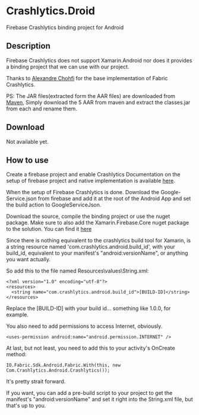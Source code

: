 # Crashlytics.Droid

Firebase Crashlytics binding project for Android

## Description

Firebase Crashlytics does not support Xamarin.Android nor does it provides a binding project that we can use with our project.

Thanks to [Alexandre Chohfi](https://github.com/azchohfi) for the base implementation of Fabric Crashlytics.

PS:
The JAR files(extracted form the AAR files) are downloaded from [Maven](https://mvnrepository.com/artifact/com.crashlytics.sdk.android), 
Simply download the 5 AAR from maven and extract the classes.jar from each and rename them.

## Download

Not available yet.

## How to use

Create a firebase project and enable Crashlytics
Documentation on the setup of firebase project and native implementation is available [here](https://firebase.google.com/docs/crashlytics/get-started).

When the setup of Firebase Crashlytics is done. Download the Google-Service.json from firebase and add it at the root of the Android App and set the build action to GoogleServiceJson.

Download the source, compile the binding project or use the nuget package.
Make sure to also add the Xamarin.Firebase.Core nuget package to the solution. You can find it [here](https://www.nuget.org/packages/Xamarin.Firebase.Core/)

Since there is nothing equivalent to the crashlytics build tool for Xamarin, is a string resource named 'com.crashlytics.android.build_id', with your build_id, equivalent to your manifest's "android:versionName", or anything you want actually.

So add this to the file named Resources\values\String.xml:

	<?xml version="1.0" encoding="utf-8"?>
	<resources>
	  <string name="com.crashlytics.android.build_id">[BUILD-ID]</string>
	</resources>


Replace the [BUILD-ID] with your build id... something like 1.0.0, for example.

You also need to add permissions to access Internet, obviously.

	<uses-permission android:name="android.permission.INTERNET" />


At last, but not least, you need to add this to your activity's OnCreate method:

	IO.Fabric.Sdk.Android.Fabric.With(this, new Com.Crashlytics.Android.Crashlytics());


It's pretty strait forward.

If you want, you can add a pre-build script to your project to get the manifest's "android:versionName" and set it right into the String.xml file, but that's up to you.

